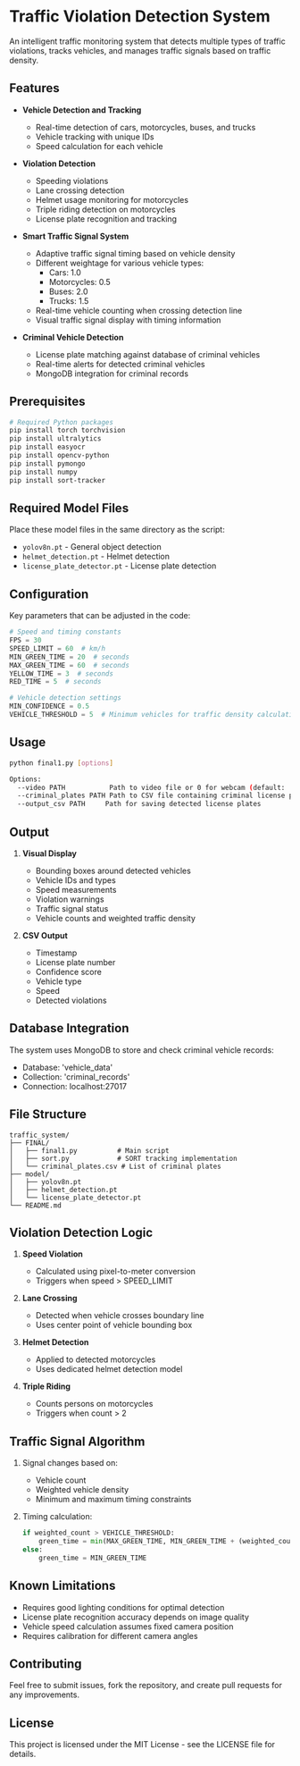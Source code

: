 # Traffic Violation Detection System

An intelligent traffic monitoring system that detects multiple types of traffic violations, tracks vehicles, and manages traffic signals based on traffic density.

## Features

- **Vehicle Detection and Tracking**
  - Real-time detection of cars, motorcycles, buses, and trucks
  - Vehicle tracking with unique IDs
  - Speed calculation for each vehicle

- **Violation Detection**
  - Speeding violations
  - Lane crossing detection
  - Helmet usage monitoring for motorcycles
  - Triple riding detection on motorcycles
  - License plate recognition and tracking

- **Smart Traffic Signal System**
  - Adaptive traffic signal timing based on vehicle density
  - Different weightage for various vehicle types:
    - Cars: 1.0
    - Motorcycles: 0.5
    - Buses: 2.0
    - Trucks: 1.5
  - Real-time vehicle counting when crossing detection line
  - Visual traffic signal display with timing information

- **Criminal Vehicle Detection**
  - License plate matching against database of criminal vehicles
  - Real-time alerts for detected criminal vehicles
  - MongoDB integration for criminal records

## Prerequisites

```bash
# Required Python packages
pip install torch torchvision
pip install ultralytics
pip install easyocr
pip install opencv-python
pip install pymongo
pip install numpy
pip install sort-tracker
```

## Required Model Files

Place these model files in the same directory as the script:
- `yolov8n.pt` - General object detection
- `helmet_detection.pt` - Helmet detection
- `license_plate_detector.pt` - License plate detection

## Configuration

Key parameters that can be adjusted in the code:
```python
# Speed and timing constants
FPS = 30
SPEED_LIMIT = 60  # km/h
MIN_GREEN_TIME = 20  # seconds
MAX_GREEN_TIME = 60  # seconds
YELLOW_TIME = 3  # seconds
RED_TIME = 5  # seconds

# Vehicle detection settings
MIN_CONFIDENCE = 0.5
VEHICLE_THRESHOLD = 5  # Minimum vehicles for traffic density calculation
```

## Usage

```bash
python final1.py [options]

Options:
  --video PATH           Path to video file or 0 for webcam (default: 'sample.mp4')
  --criminal_plates PATH Path to CSV file containing criminal license plates
  --output_csv PATH     Path for saving detected license plates
```

## Output

1. **Visual Display**
   - Bounding boxes around detected vehicles
   - Vehicle IDs and types
   - Speed measurements
   - Violation warnings
   - Traffic signal status
   - Vehicle counts and weighted traffic density

2. **CSV Output**
   - Timestamp
   - License plate number
   - Confidence score
   - Vehicle type
   - Speed
   - Detected violations

## Database Integration

The system uses MongoDB to store and check criminal vehicle records:
- Database: 'vehicle_data'
- Collection: 'criminal_records'
- Connection: localhost:27017

## File Structure

```
traffic_system/
├── FINAL/
│   ├── final1.py          # Main script
│   ├── sort.py            # SORT tracking implementation
│   └── criminal_plates.csv # List of criminal plates
├── model/
│   ├── yolov8n.pt
│   ├── helmet_detection.pt
│   └── license_plate_detector.pt
└── README.md
```

## Violation Detection Logic

1. **Speed Violation**
   - Calculated using pixel-to-meter conversion
   - Triggers when speed > SPEED_LIMIT

2. **Lane Crossing**
   - Detected when vehicle crosses boundary line
   - Uses center point of vehicle bounding box

3. **Helmet Detection**
   - Applied to detected motorcycles
   - Uses dedicated helmet detection model

4. **Triple Riding**
   - Counts persons on motorcycles
   - Triggers when count > 2

## Traffic Signal Algorithm

1. Signal changes based on:
   - Vehicle count
   - Weighted vehicle density
   - Minimum and maximum timing constraints

2. Timing calculation:
   ```python
   if weighted_count > VEHICLE_THRESHOLD:
       green_time = min(MAX_GREEN_TIME, MIN_GREEN_TIME + (weighted_count - VEHICLE_THRESHOLD) * 2)
   else:
       green_time = MIN_GREEN_TIME
   ```

## Known Limitations

- Requires good lighting conditions for optimal detection
- License plate recognition accuracy depends on image quality
- Vehicle speed calculation assumes fixed camera position
- Requires calibration for different camera angles

## Contributing

Feel free to submit issues, fork the repository, and create pull requests for any improvements.

## License

This project is licensed under the MIT License - see the LICENSE file for details. 